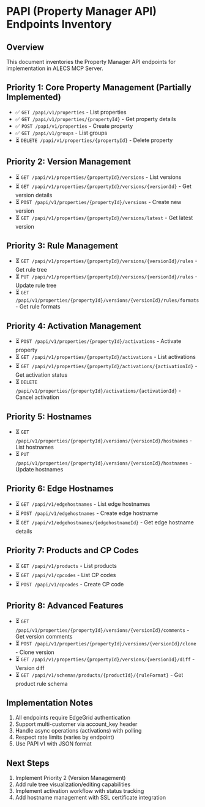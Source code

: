# PAPI (Property Manager API) Endpoints Inventory

## Overview
This document inventories the Property Manager API endpoints for implementation in ALECS MCP Server.

## Priority 1: Core Property Management (Partially Implemented)
- ✅ `GET /papi/v1/properties` - List properties
- ✅ `GET /papi/v1/properties/{propertyId}` - Get property details
- ✅ `POST /papi/v1/properties` - Create property
- ✅ `GET /papi/v1/groups` - List groups
- ⏳ `DELETE /papi/v1/properties/{propertyId}` - Delete property

## Priority 2: Version Management
- ⏳ `GET /papi/v1/properties/{propertyId}/versions` - List versions
- ⏳ `GET /papi/v1/properties/{propertyId}/versions/{versionId}` - Get version details
- ⏳ `POST /papi/v1/properties/{propertyId}/versions` - Create new version
- ⏳ `GET /papi/v1/properties/{propertyId}/versions/latest` - Get latest version

## Priority 3: Rule Management
- ⏳ `GET /papi/v1/properties/{propertyId}/versions/{versionId}/rules` - Get rule tree
- ⏳ `PUT /papi/v1/properties/{propertyId}/versions/{versionId}/rules` - Update rule tree
- ⏳ `GET /papi/v1/properties/{propertyId}/versions/{versionId}/rules/formats` - Get rule formats

## Priority 4: Activation Management
- ⏳ `POST /papi/v1/properties/{propertyId}/activations` - Activate property
- ⏳ `GET /papi/v1/properties/{propertyId}/activations` - List activations
- ⏳ `GET /papi/v1/properties/{propertyId}/activations/{activationId}` - Get activation status
- ⏳ `DELETE /papi/v1/properties/{propertyId}/activations/{activationId}` - Cancel activation

## Priority 5: Hostnames
- ⏳ `GET /papi/v1/properties/{propertyId}/versions/{versionId}/hostnames` - List hostnames
- ⏳ `PUT /papi/v1/properties/{propertyId}/versions/{versionId}/hostnames` - Update hostnames

## Priority 6: Edge Hostnames
- ⏳ `GET /papi/v1/edgehostnames` - List edge hostnames
- ⏳ `POST /papi/v1/edgehostnames` - Create edge hostname
- ⏳ `GET /papi/v1/edgehostnames/{edgehostnameId}` - Get edge hostname details

## Priority 7: Products and CP Codes
- ⏳ `GET /papi/v1/products` - List products
- ⏳ `GET /papi/v1/cpcodes` - List CP codes
- ⏳ `POST /papi/v1/cpcodes` - Create CP code

## Priority 8: Advanced Features
- ⏳ `GET /papi/v1/properties/{propertyId}/versions/{versionId}/comments` - Get version comments
- ⏳ `POST /papi/v1/properties/{propertyId}/versions/{versionId}/clone` - Clone version
- ⏳ `GET /papi/v1/properties/{propertyId}/versions/{versionId}/diff` - Version diff
- ⏳ `GET /papi/v1/schemas/products/{productId}/{ruleFormat}` - Get product rule schema

## Implementation Notes
1. All endpoints require EdgeGrid authentication
2. Support multi-customer via account_key header
3. Handle async operations (activations) with polling
4. Respect rate limits (varies by endpoint)
5. Use PAPI v1 with JSON format

## Next Steps
1. Implement Priority 2 (Version Management)
2. Add rule tree visualization/editing capabilities
3. Implement activation workflow with status tracking
4. Add hostname management with SSL certificate integration